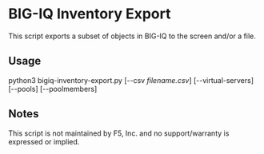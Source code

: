 # BIG-IQ Inventory Export

This script exports a subset of objects in BIG-IQ to the screen and/or a file. 

## Usage

python3 bigiq-inventory-export.py [--csv _filename.csv_] [--virtual-servers] [--pools] [--poolmembers] 

## Notes

This script is not maintained by F5, Inc. and no support/warranty is expressed or implied. 

